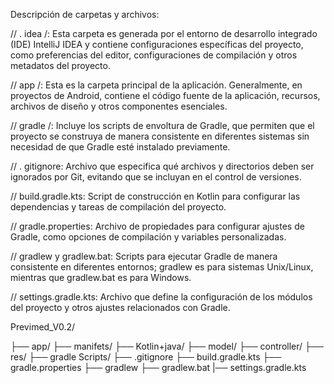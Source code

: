 Descripción de carpetas y archivos:

// . idea /: Esta carpeta es generada por el entorno de desarrollo integrado
(IDE) IntelliJ IDEA y contiene configuraciones específicas del proyecto,
como preferencias del editor, configuraciones de compilación y otros metadatos 
del proyecto.​

// app /: Esta es la carpeta principal de la aplicación. Generalmente, 
en proyectos de Android, contiene el código fuente de la aplicación,
recursos, archivos de diseño y otros componentes esenciales.​

// gradle /: Incluye los scripts de envoltura de Gradle, que permiten que el
proyecto se construya de manera consistente en diferentes sistemas sin necesidad
de que Gradle esté instalado previamente.​

// . gitignore: Archivo que especifica qué archivos y directorios deben ser ignorados
por Git, evitando que se incluyan en el control de versiones.​

// build.gradle.kts: Script de construcción en Kotlin para configurar las dependencias
y tareas de compilación del proyecto.​

// gradle.properties: Archivo de propiedades para configurar ajustes de Gradle,
como opciones de compilación y variables personalizadas.​

// gradlew y gradlew.bat: Scripts para ejecutar Gradle de 
manera consistente en diferentes entornos;
gradlew es para sistemas Unix/Linux, mientras que
gradlew.bat es para Windows.​

// settings.gradle.kts: Archivo que define la configuración 
de los módulos del proyecto y otros
ajustes relacionados con Gradle.

Previmed_V0.2/

├── app/
    ├── manifets/
    ├── Kotlin+java/
        ├── model/
        ├── controller/
        ├── res/
    ├── gradle Scripts/
        ├── .gitignore
        ├── build.gradle.kts
        ├── gradle.properties
        ├── gradlew
        ├── gradlew.bat
        |── settings.gradle.kts
